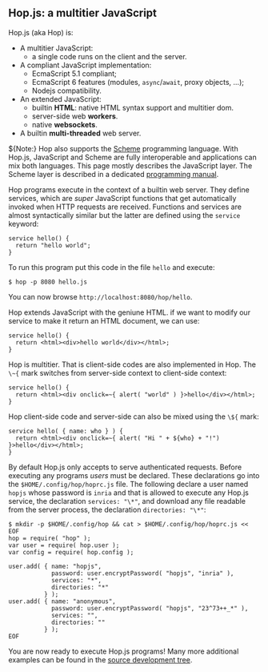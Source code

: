 Hop.js: a multitier JavaScript
------------------------------

Hop.js (aka Hop) is:

* A multitier JavaScript:
  - a single code runs on the client and the server.
* A compliant JavaScript implementation:
  - EcmaScript 5.1 compliant;
  - EcmaScript 6 features (modules, `async`/`await`, proxy objects, ...);
  - Nodejs compatibility.
* An extended JavaScript:
  - builtin **HTML**: native HTML syntax support and multitier dom.
  - server-side web **workers**.
  - native **websockets**.
* A builtin **multi-threaded** web server.

${<span class="label label-warning">Note:</span>}
Hop also supports the [Scheme](http://www-sop.inria.fr/indes/fp/Bigloo/)
programming language. With Hop.js, JavaScript and Scheme are fully 
interoperable and applications can mix both languages. This
page mostly describes the JavaScript layer. The Scheme layer is
described in a dedicated
[programming manual](http://hop.inria.fr/hop/doc?lang=hop).

Hop programs execute in the context of a builtin web server. They
define services, which are _super_ JavaScript functions that get
automatically invoked when HTTP requests are received. Functions and
services are almost syntactically similar but the latter are defined using
the `service` keyword:

```hopscript[:prog1@hopscript]
service hello() {
  return "hello world";
}
```

To run this program put this code in the file `hello` and execute:

```sh[:@shell]
$ hop -p 8080 hello.js
```

You can now browse `http://localhost:8080/hop/hello`.


Hop extends JavaScript with the geniune HTML. if we want to modify
our service to make it return an HTML document, we can use:

```hopscript[:prog2@hopscript]
service hello() {
  return <html><div>hello world</div></html>;
}
```

Hop is multitier. That is client-side codes are also implemented in Hop. The
`\~{` mark switches from server-side context to client-side context:

```hopscript[:prog3@hopscript]
service hello() {
  return <html><div onclick=~{ alert( "world" ) }>hello</div></html>;
}
```

Hop client-side code and server-side can also be mixed using the
`\${` mark:

```hopscript[:prog4@hopscript]
service hello( { name: who } ) {
  return <html><div onclick=~{ alert( "Hi " + ${who} + "!") }>hello</div></html>;
}
```

By default Hop.js only accepts to serve authenticated requests. Before
executing any programs _users_ must be declared. These declarations go
into the `$HOME/.config/hop/hoprc.js` file. The following declare a
user named `hopjs` whose password is `inria` and that is
allowed to execute any Hop.js service, the declaration `services: "\*"`, and
download any file readable from the server process, the declaration
`directories: "\*"`:

```sh[:config@config]
$ mkdir -p $HOME/.config/hop && cat > $HOME/.config/hop/hoprc.js << EOF
hop = require( "hop" );
var user = require( hop.user );
var config = require( hop.config );

user.add( { name: "hopjs",
            password: user.encryptPassword( "hopjs", "inria" ),
            services: "*",
            directories: "*"
          } );
user.add( { name: "anonymous",
            password: user.encryptPassword( "hopjs", "23^73++_*" ),
            services: "",
            directories: ""
          } );	  
EOF
```

You are now ready to execute Hop.js programs! Many more additional examples
can be found in the
[source development tree](https://github.com/manuel-serrano/hop/tree/3.1.x/examples).
